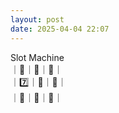 ```yaml
---
layout: post
date: 2025-04-04 22:07
---
```


Slot Machine<br />
｜🔔｜🏴｜🔔｜<br />
｜7️⃣｜🍇｜💎｜<br />
｜💎｜🍒｜🍇｜<br />

